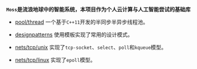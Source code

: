 **`Moss`是流浪地球中的智能系统，本项目作为个人云计算与人工智能尝试的基础库**

- [pool/thread](./pool/thread)
一个基于`C++11`开发的半同步半异步线程池。

- [designpatterns](./designpatterns/)
使用模板实现了常用的设计模式。

- [nets/tcp/unix](./nets/tcp/unix)
实现了`tcp-socket`、`select`、`poll`和`kqueue`模型。

- [nets/tcp/linux](./nets/tcp/linux)
实现了`epoll`模型。


